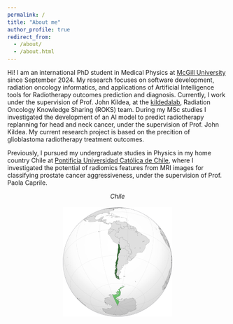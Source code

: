 ```yaml
---
permalink: /
title: "About me"
author_profile: true
redirect_from: 
  - /about/
  - /about.html
---
```


Hi! I am an international PhD student in Medical Physics at [McGill University](https://www.mcgill.ca) since September 2024. My research focuses on software development, radiation oncology informatics, and applications of Artificial Intelligence tools for Radiotherapy outcomes prediction and diagnosis. Currently, I work under the supervision of Prof. John Kildea, at the [kildedalab](https://kildealab.com), Radiation Oncology Knowledge Sharing (ROKS) team. During my MSc studies I investigated the development of an AI model to predict radiotherapy replanning for head and neck cancer, under the supervision of Prof. John Kildea. My current research project is based on the precition of glioblastoma radiotherapy treatment outcomes.

Previously, I pursued my undergraduate studies in Physics in my home country Chile at [Pontificia Universidad Católica de Chile](www.uc.cl), where I investigated the potential of radiomics features from MRI images for classifying prostate cancer aggressiveness, under the supervision of Prof. Paola Caprile.

<center><i>Chile</i></center>
<center><br/><img src='/images/chile.png' width="250" height="250"></center>
